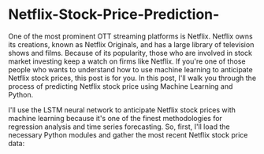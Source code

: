 # Netflix-Stock-Price-Prediction-
One of the most prominent OTT streaming platforms is Netflix. Netflix owns its creations, known as Netflix Originals, and has a large library of television shows and films. Because of its popularity, those who are involved in stock market investing keep a watch on firms like Netflix. If you're one of those people who wants to understand how to use machine learning to anticipate Netflix stock prices, this post is for you. In this post, I'll walk you through the process of predicting Netflix stock price using Machine Learning and Python.

I'll use the LSTM neural network to anticipate Netflix stock prices with machine learning because it's one of the finest methodologies for regression analysis and time series forecasting. So, first, I'll load the necessary Python modules and gather the most recent Netflix stock price data:
